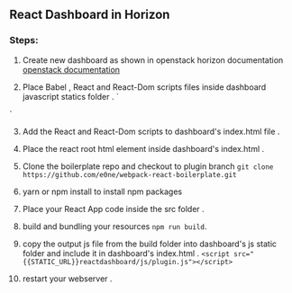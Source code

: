 ## React Dashboard in Horizon 


### Steps:

1. Create new dashboard as shown in openstack horizon documentation [openstack documentation](https://docs.openstack.org/horizon/latest/contributor/tutorials/dashboard.html)

2. Place Babel , React and React-Dom scripts files inside dashboard javascript statics folder .
`<script src="{{STATIC_URL}}reactdashboard/js/react.development.js"></script>
<script src="{{STATIC_URL}}reactdashboard/js/react-dom.development.js"></script>
<script src="{{STATIC_URL}}reactdashboard/js/babel.min.js"></script>`

3. Add the React and React-Dom scripts to dashboard's index.html file .

3. Place the react root html element inside dashboard's index.html .

4. Clone the boilerplate repo and checkout to plugin branch 
`git clone https://github.com/e0ne/webpack-react-boilerplate.git`

5. yarn or npm install to install npm packages

6. Place your React App code inside the src folder .

7.  build and bundling your resources `npm run build`.

8. copy the output js file from the build folder into dashboard's js static folder and include it in dashboard's index.html .
`<script src="{{STATIC_URL}}reactdashboard/js/plugin.js"></script>`

9. restart your webserver .



